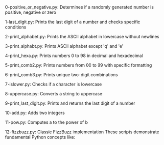0-positive_or_negative.py: Determines if a randomly generated number is positive, negative or zero

1-last_digit.py: Prints the last digit of a number and checks specific conditions

2-print_alphabet.py: Prints the ASCII alphabet in lowercase without newlines

3-print_alphabt.py: Prints ASCII alphabet except 'q' and 'e'

4-print_hexa.py: Prints numbers 0 to 98 in decimal and hexadecimal

5-print_comb2.py: Prints numbers from 00 to 99 with specific formatting

6-print_comb3.py: Prints unique two-digit combinations

7-islower.py: Checks if a character is lowercase

8-uppercase.py: Converts a string to uppercase

9-print_last_digit.py: Prints and returns the last digit of a number

10-add.py: Adds two integers

11-pow.py: Computes a to the power of b

12-fizzbuzz.py: Classic FizzBuzz implementation
These scripts demonstrate fundamental Python concepts like:
